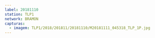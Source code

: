 ```yaml
---
label: 20181110
station: TLP1
network: BRAMON
capturas:
  - imagem: TLP1/2018/201811/20181110/M20181111_045318_TLP_1P.jpg
---
```

